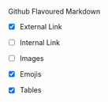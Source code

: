 Github Flavoured Markdown
- [X] External Link
- [ ] Internal Link
- [ ] Images
- [X] Emojis
- [x] Tables


